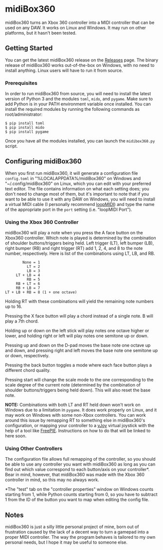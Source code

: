 # midiBox360

midiBox360 turns an Xbox 360 controller into a MIDI controller that can be used
on any DAW. It works on Linux and Windows. It may run on other platforms, but it
hasn't been tested.

## Getting Started

You can get the latest midiBox360 release on the
[Releases](https://github.com/quotepilgrim/midibox360/releases) page. The binary
release of midiBox360 works out-of-the-box on Windows, with no need to install
anything. Linux users will have to run it from source.

### Prerequisites

In order to run midiBox360 from source, you will need to install the latest
version of Python 3 and the modules `toml`, `mido`, and `pygame`. Make sure to
add Python is in your PATH environment variable once installed. You can install
the required modules by running the following commands as root/administrator:

```
$ pip install toml
$ pip install mido
$ pip install pygame
```

Once you have all the modules installed, you can launch the `midibox360.py`
script.

## Configuring midiBox360

When you first run midiBox360, it will generate a configuration file
`config.toml` in "%LOCALAPPDATA%/midiBox360" on Windows and
"~/.config/midiBox360" on Linux, which you can edit with your preferred text
editor. The file contains information on what each setting does; you don't need
to change most of them, but it's important to note that if you want to be able
to use it with any DAW on Windows, you will need to install a virtual MIDI cable
(I personally recommend
[loopMIDI](https://www.tobias-erichsen.de/software/loopmidi.html)) and type the
name of the appropriate port in the `port` setting (i.e. "loopMIDI Port").

### Using the Xbox 360 Controller

midiBox360 will play a note when you press the A face button on the Xbox360
controller. Which note is played is determined by the combination of shoulder
buttons/triggers being held. Left trigger (LT), left bumper (LB), right bumper
(RB) and right trigger (RT) add 1, 2, 4, and 8 to the note number, respectively.
Here is list of the combinations using LT, LB, and RB.

```
        None = 1
          LT = 2
          LB = 3
     LT + LB = 4
          RB = 5
     RB + LT = 6
     RB + LB = 7
LT + LB + RB = 8 (1 + one octave)
```

Holding RT with these combinations will yield the remaining note numbers up
to 16.

Pressing the X face button will play a chord instead of a single note. B will
play a 7th chord.

Holding up or down on the left stick will play notes one octave higher or lower,
and holding right or left will play notes one semitone up or down.

Pressing up and down on the D-pad moves the base note one octave up and down,
and pressing right and left moves the base note one semitone up or down,
respectively.

Pressing the back button toggles a mode where each face
button plays a different chord quality.

Pressing start will change the scale mode to the one
corresponding to the scale degree of the current note (determined by the
combination of shoulder buttons/triggers being held down).
This will also reset the base note.

**NOTE:** Combinations with both LT and RT held down won't work on Windows due
to a limitation in `pygame`. It does work properly on Linux, and it may work
on Windows with some non-Xbox controllers. You can work around this issue by
remapping RT to something else in midiBox360's configuration, or mapping your
controller to a [vJoy](http://vjoystick.sourceforge.net/site/)
virtual joystick with the help of a tool like
[FreePIE](https://andersmalmgren.github.io/FreePIE/).
Instructions on how to do that will be linked to here soon.

### Using Other Controllers

The configuration file allows full remapping of the controller, so you should be
able to use any controller you want with midiBox360 as long as you can find out
which value correspond to each button/axis on your controller*. Bear in mind,
however, that midiBox360 was made with the Xbox 360 controller in mind, so this
may no always work.

\*The "test" tab on the "controller properties" window on Windows counts
starting from 1, while Python counts starting from 0, so you have to subtract 1
from the ID of the button you want to map when editing the config file.

## Notes

midiBox360 is just a silly little personal project of mine, born out of
frustration caused by the lack of a decent way to turn a gamepad into a proper
MIDI controller. The way the program behaves is tailored to my own personal
needs, but I hope it may be useful to someone else.
